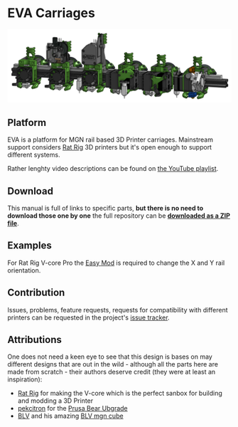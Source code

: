 # EVA Carriages

![](assets/images/lineup.png)

## Platform

EVA is a platform for MGN rail based 3D Printer carriages. Mainstream support considers [Rat Rig](https://www.ratrig.com/) 3D printers but it's open enough to support different systems.

Rather lenghty video descriptions can be found on [the YouTube playlist](https://www.youtube.com/playlist?list=PLR8LTCniA766Mg1a88iF8xhOlvZR-Rc3A).

## Download

This manual is full of links to specific parts, **but there is no need to download those one by one** the full repository can be **[downloaded as a ZIP file](https://github.com/pkucmus/EVA/archive/master.zip)**.

## Examples

For Rat Rig V-core Pro the [Easy Mod](https://github.com/pkucmus/Easy-Mod) is required to change the X and Y rail orientation.

## Contribution

Issues, problems, feature requests, requests for compatibility with different printers can be requested in the project's [issue tracker](https://github.com/pkucmus/EVA/issues).

## Attributions

One does not need a keen eye to see that this design is bases on may different designs that are out in the wild - although all the parts here are made from scratch - their authors deserve credit (they were at least an inspiration):

* [Rat Rig](https://www.ratrig.com/) for making the V-core which is the perfect sanbox for building and modding a 3D Printer
* [pekcitron](https://www.thingiverse.com/pekcitron/about) for the [Prusa Bear Ubgrade](https://www.thingiverse.com/thing:2808408)
* [BLV](https://www.thingiverse.com/BLV/about) and his amazing [BLV mgn cube](https://www.thingiverse.com/thing:3382718)
